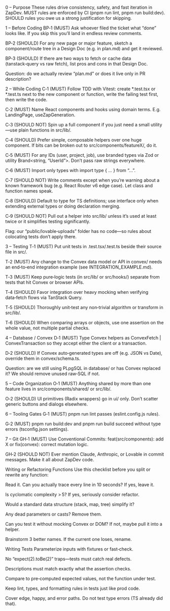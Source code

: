 0 – Purpose
These rules drive consistency, safety, and fast iteration in ZapDev.
MUST rules are enforced by CI (pnpm run lint, pnpm run build:dev).
SHOULD rules you owe us a strong justification for skipping.

1 – Before Coding
BP‑1 (MUST) Ask whoever filed the ticket what “done” looks like. If you skip this you’ll land in endless review comments.

BP‑2 (SHOULD) For any new page or major feature, sketch a component/route tree in a Design Doc (e.g. in plan.md) and get it reviewed.

BP‑3 (SHOULD) If there are two ways to fetch or cache data (tanstack‑query vs raw fetch), list pros and cons in that Design Doc.

Question: do we actually review “plan.md” or does it live only in PR description?

2 – While Coding
C‑1 (MUST) Follow TDD with Vitest: create *.test.tsx or *.test.ts next to the new component or function, write the failing test first, then write the code.

C‑2 (MUST) Name React components and hooks using domain terms. E.g. LandingPage, useZapGeneration.

C‑3 (SHOULD NOT) Spin up a full <Page> component if you just need a small utility—use plain functions in src/lib/.

C‑4 (SHOULD) Prefer simple, composable helpers over one huge component. If bits can be broken out to src/components/featureX/, do it.

C‑5 (MUST) For any IDs (user, project, job), use branded types via Zod or utility Brand<string, “UserId”>. Don’t pass raw strings everywhere.

C‑6 (MUST) Import only types with import type { … } from “…”.

C‑7 (SHOULD NOT) Write comments except when you’re warning about a known framework bug (e.g. React Router v6 edge case). Let class and function names speak.

C‑8 (SHOULD) Default to type for TS definitions; use interface only when extending external types or doing declaration merging.

C‑9 (SHOULD NOT) Pull out a helper into src/lib/ unless it’s used at least twice or it simplifies testing significantly.

Flag: our “public/lovable‑uploads” folder has no code—so rules about colocating tests don’t apply there.

3 – Testing
T‑1 (MUST) Put unit tests in .test.tsx/.test.ts beside their source file in src/.

T‑2 (MUST) Any change to the Convex data model or API in convex/ needs an end‑to‑end integration example (see INTEGRATION_EXAMPLE.md).

T‑3 (MUST) Keep pure‑logic tests (in src/lib/ or src/hooks/) separate from tests that hit Convex or browser APIs.

T‑4 (SHOULD) Favor integration over heavy mocking when verifying data‑fetch flows via TanStack Query.

T‑5 (SHOULD) Thoroughly unit‑test any non‑trivial algorithm or transform in src/lib/.

T‑6 (SHOULD) When comparing arrays or objects, use one assertion on the whole value, not multiple partial checks.

4 – Database / Convex
D‑1 (MUST) Type Convex helpers as ConvexFetch | ConvexTransaction so they accept either the client or a transaction.

D‑2 (SHOULD) If Convex auto‑generated types are off (e.g. JSON vs Date), override them in convex/schema.ts.

Question: are we still using PLpgSQL in database/ or has Convex replaced it? We should remove unused raw‐SQL if not.

5 – Code Organization
O‑1 (MUST) Anything shared by more than one feature lives in src/components/shared/ or src/lib/.

O‑2 (SHOULD) UI primitives (Radix wrappers) go in ui/ only. Don’t scatter generic buttons and dialogs elsewhere.

6 – Tooling Gates
G‑1 (MUST) pnpm run lint passes (eslint.config.js rules).

G‑2 (MUST) pnpm run build:dev and pnpm run build succeed without type errors (tsconfig.json settings).

7 – Git
GH‑1 (MUST) Use Conventional Commits: feat(src/components): add X or fix(convex): correct mutation logic.

GH‑2 (SHOULD NOT) Ever mention Claude, Anthropic, or Lovable in commit messages. Make it all about ZapDev code.

Writing or Refactoring Functions
Use this checklist before you split or rewrite any function:

Read it. Can you actually trace every line in 10 seconds? If yes, leave it.

Is cyclomatic complexity > 5? If yes, seriously consider refactor.

Would a standard data structure (stack, map, tree) simplify it?

Any dead parameters or casts? Remove them.

Can you test it without mocking Convex or DOM? If not, maybe pull it into a helper.

Brainstorm 3 better names. If the current one loses, rename.

Writing Tests
Parameterize inputs with fixtures or fast‑check.

No “expect(2).toBe(2)” traps—tests must catch real defects.

Descriptions must match exactly what the assertion checks.

Compare to pre‑computed expected values, not the function under test.

Keep lint, types, and formatting rules in tests just like prod code.

Cover edge, happy, and error paths. Do not test type errors (TS already did that).